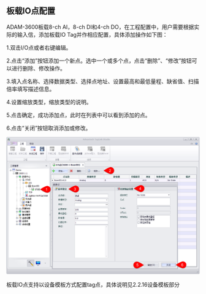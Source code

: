 ## 板载IO点配置

ADAM-3600板载8-ch AI，8-ch DI和4-ch DO，在工程配置中，用户需要根据实际的输入信，添加板载IO Tag并作相应配置，具体添加操作如下图：　

1.双击I/O点或者右键编辑。

2.点击“添加”按钮添加一个新点。选中一个或多个点，点击“删除”、“修改”按钮可以进行删除、修改操作。

3.填入点名称、选择数据类型、选择点地址、设置最高和最低量程、缺省值、扫描倍率填写描述信息。

4.设置缩放类型，缩放类型的说明。

5.点击确定，成功添加点，此时在列表中可以看到添加的点。

6.点击“关闭”按钮取消添加或修改。

![](IOtag.png)

板载IO点支持以设备模板方式配置tag点，具体说明见2.2.16设备模板部分
